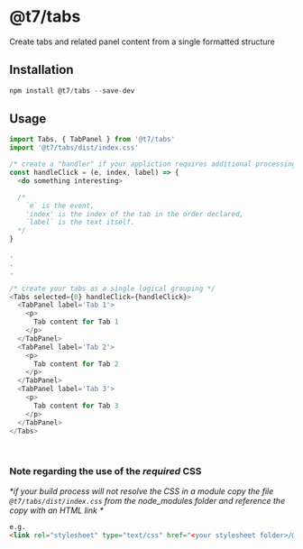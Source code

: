 # @t7/tabs

Create tabs and related panel content from a single formatted structure

## Installation
```js
npm install @t7/tabs --save-dev
```

## Usage
```js
import Tabs, { TabPanel } from '@t7/tabs'
import '@t7/tabs/dist/index.css'
```
```js
/* create a "handler" if your appliction requires additional processing when tabs are selected */
const handleClick = (e, index, label) => {
  <do something interesting>

  /*
    `e` is the event,
    'index' is the index of the tab in the order declared,
    `label` is the text itself.
  */
}

.
.
.

/* create your tabs as a single logical grouping */
<Tabs selected={0} handleClick={handleClick}>
  <TabPanel label='Tab 1'>
    <p>
      Tab content for Tab 1
    </p>
  </TabPanel>
  <TabPanel label='Tab 2'>
    <p>
      Tab content for Tab 2
    </p>
  </TabPanel>
  <TabPanel label='Tab 3'>
    <p>
      Tab content for Tab 3
    </p>
  </TabPanel>
</Tabs>
```
&nbsp;
&nbsp;

### Note regarding the use of the _required_ CSS
_*if your build process will not resolve the CSS in a module copy the file `@t7/tabs/dist/index.css` from the node_modules folder and reference the copy with an HTML link *_  
  
```html
e.g.
<link rel="stylesheet" type="text/css" href="<your stylesheet folder>/@t7/tabs/dist/index.css">
```
